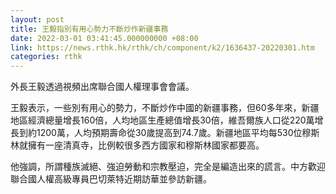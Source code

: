 ```yaml
---
layout: post
title: 王毅指別有用心勢力不斷炒作新疆事務
date: 2022-03-01 03:41:45.000000000 +08:00
link: https://news.rthk.hk/rthk/ch/component/k2/1636437-20220301.htm
categories: rthk
---
```


外長王毅透過視頻出席聯合國人權理事會會議。

王毅表示，一些別有用心的勢力，不斷炒作中國的新疆事務，但60多年來，新疆地區經濟總量增長160倍，人均地區生產總值增長30倍，維吾爾族人口從220萬增長到約1200萬，人均預期壽命從30歲提高到74.7歲。新疆地區平均每530位穆斯林就擁有一座清真寺，比例較很多西方國家和穆斯林國家都要高。

他強調，所謂種族滅絕、強迫勞動和宗教壓迫，完全是編造出來的謊言。中方歡迎聯合國人權高級專員巴切萊特近期訪華並參訪新疆。
